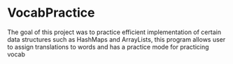 # VocabPractice
The goal of this project was to practice efficient implementation of certain data structures such as HashMaps and ArrayLists, this program allows user to assign translations to words and has a practice mode for practicing vocab 
